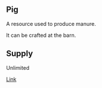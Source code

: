 ## Pig

A resource used to produce manure.

It can be crafted at the barn.

## Supply

Unlimited

[Link](https://docs.sunflower-land.com/crafting-guide)
